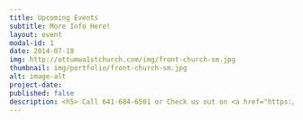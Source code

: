 ```yaml
---
title: Upcoming Events
subtitle: More Info Here!
layout: event
modal-id: 1
date: 2014-07-18
img: http://ottumwa1stchurch.com/img/front-church-sm.jpg
thumbnail: img/portfolio/front-church-sm.jpg
alt: image-alt
project-date:
published: false
description: <h5> Call 641-684-6501 or Check us out on <a href="https://www.facebook.com/FirstChurchOfTheOpenBibleOfOttumwa/" target="_blank">Facebook</a> to find out about any church related events you don't see here!</p>
---
```

